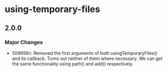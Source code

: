# using-temporary-files

## 2.0.0

### Major Changes

- 508959c: Removed the first arguments of both usingTemporaryFiles() and its callback. Turns out neither of them where necessary. We can get the same functionality using path() and add() respectively.
